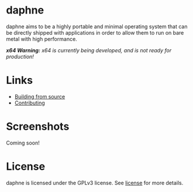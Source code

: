 # daphne
daphne aims to be a highly portable and minimal operating system that can be directly shipped with applications in order to allow them to run on bare metal with high performance.

_**x64 Warning:** x64 is currently being developed, and is not ready for production!_

# Links
* [Building from source](https://github.com/synthels/daphne/blob/master/building.md)
* [Contributing](https://github.com/synthels/daphne/blob/master/contributing.md)

# Screenshots
Coming soon!

# License
daphne is licensed under the GPLv3 license. See [license](https://github.com/synthels/daphne/blob/master/license) for more details.
